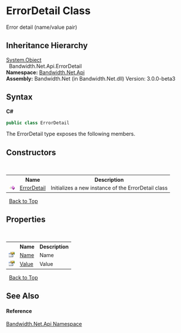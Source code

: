 ﻿# ErrorDetail Class
 

Error detail (name/value pair)


## Inheritance Hierarchy
<a href="http://msdn2.microsoft.com/en-us/library/e5kfa45b" target="_blank">System.Object</a><br />&nbsp;&nbsp;Bandwidth.Net.Api.ErrorDetail<br />
**Namespace:**&nbsp;<a href ="N_Bandwidth_Net_Api.md">Bandwidth.Net.Api</a><br />**Assembly:**&nbsp;Bandwidth.Net (in Bandwidth.Net.dll) Version: 3.0.0-beta3

## Syntax

**C#**<br />
``` C#
public class ErrorDetail
```

The ErrorDetail type exposes the following members.


## Constructors
&nbsp;<table><tr><th></th><th>Name</th><th>Description</th></tr><tr><td>![Public method](media/pubmethod.gif "Public method")</td><td><a href ="M_Bandwidth_Net_Api_ErrorDetail__ctor.md">ErrorDetail</a></td><td>
Initializes a new instance of the ErrorDetail class</td></tr></table>&nbsp;
<a href="#errordetail-class">Back to Top</a>

## Properties
&nbsp;<table><tr><th></th><th>Name</th><th>Description</th></tr><tr><td>![Public property](media/pubproperty.gif "Public property")</td><td><a href ="P_Bandwidth_Net_Api_ErrorDetail_Name.md">Name</a></td><td>
Name</td></tr><tr><td>![Public property](media/pubproperty.gif "Public property")</td><td><a href ="P_Bandwidth_Net_Api_ErrorDetail_Value.md">Value</a></td><td>
Value</td></tr></table>&nbsp;
<a href="#errordetail-class">Back to Top</a>

## See Also


#### Reference
<a href ="N_Bandwidth_Net_Api.md">Bandwidth.Net.Api Namespace</a><br />